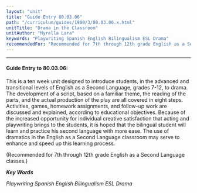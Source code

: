 ```yaml
---
layout: "unit"
title: "Guide Entry 80.03.06"
path: "/curriculum/guides/1980/3/80.03.06.x.html"
unitTitle: "Drama in the Classroom"
unitAuthor: "Myrella Lara"
keywords: "Playwriting Spanish English Bilingualism ESL Drama"
recommendedFor: "Recommended for 7th through 12th grade English as a Second Language classes."
---
```

<body>
<hr/>
<h4>
Guide Entry to 80.03.06:
</h4>
This is a ten week unit designed to introduce students, in the advanced and transitional levels of English as a Second Language, grades 7-12, to drama.  The development of a script, based on a familiar theme, the reading of the parts, and the actual production of the play are all covered in eight steps.  Activities, games, homework assignments, and follow-up work are discussed and explained, according to educational objectives.  Because of the increased opportunity for individual creative satisfaction that acting and playwriting brings to the students, it is hoped that the bilingual student will learn and practice his second language with more ease.  The use of dramatics in the English as a Second Language classroom may serve to enhance and speed up this learning process.
<p>
(Recommended for 7th through 12th grade English as a Second Language classes.)
</p>
<p>
<b>
<i>
Key Words
</i>
</b>
<br/>
</p>
<p>
<i>
Playwriting Spanish English Bilingualism ESL Drama
</i>
</p>
</body>